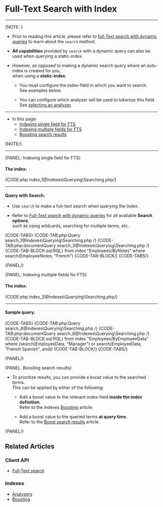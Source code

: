 # Full-Text Search with Index
---

{NOTE: }

* Prior to reading this article, please refer to [full-Text search with dynamic queries](../../client-api/session/querying/text-search/full-text-search) 
  to learn about the `search` method.  

* **All capabilities** provided by `search` with a dynamic query can also be used when querying a static-index.

* However, as opposed to making a dynamic search query where an auto-index is created for you,  
  when using a **static-index**:  

    * You must configure the index-field in which you want to search.  
      See examples below.  
      
    * You can configure which analyzer will be used to tokenize this field.  
      See [selecting an analyzer](../../indexes/using-analyzers#selecting-an-analyzer-for-a-field).    

---

* In this page:
  * [Indexing single field for FTS](../../indexes/querying/searching#indexing-single-field-for-fts)
  * [Indexing multiple fields for FTS](../../indexes/querying/searching#indexing-multiple-fields-for-fts)
  * [Boosting search results](../../indexes/querying/searching#boosting-search-results)

{NOTE/}

---

{PANEL: Indexing single field for FTS}

#### The index:

{CODE:php index_1@Indexes\Querying\Searching.php/}

---

#### Query with Search:

* Use `search` to make a full-text search when querying the index.  

* Refer to [Full-Text search with dynamic queries](../../client-api/session/querying/text-search/full-text-search) for all available **Search options**,  
  such as using wildcards, searching for multiple terms, etc.

{CODE-TABS}
{CODE-TAB:php:Query search_1@Indexes\Querying\Searching.php /}
{CODE-TAB:php:documentQuery search_3@Indexes\Querying\Searching.php /}
{CODE-TAB-BLOCK:sql:RQL}
from index "Employees/ByNotes"
where search(EmployeeNotes, "French")
{CODE-TAB-BLOCK/}
{CODE-TABS/}

{PANEL/}

{PANEL: Indexing multiple fields for FTS}

#### The index:

{CODE:php index_2@Indexes\Querying\Searching.php/}

---

#### Sample query:

{CODE-TABS}
{CODE-TAB:php:Query search_4@Indexes\Querying\Searching.php /}
{CODE-TAB:php:documentQuery search_6@Indexes\Querying\Searching.php /}
{CODE-TAB-BLOCK:sql:RQL}
from index "Employees/ByEmployeeData"
where (search(EmployeeData, "Manager") or search(EmployeeData, "French Spanish", and))
{CODE-TAB-BLOCK/}
{CODE-TABS/}

{PANEL/}

{PANEL: Boosting search results}

* To prioritize results, you can provide a boost value to the searched terms.  
  This can be applied by either of the following:

  * Add a boost value to the relevant index-field **inside the index definition**.  
    Refer to the indexes [Boosting](../../indexes/boosting) article.  

  * Add a boost value to the queried terms **at query time**.  
    Refer to the [Boost search results](../../client-api/session/querying/text-search/boost-search-results) article.  

{PANEL/}

## Related Articles

### Client API

- [Full-Text search](../../client-api/session/querying/text-search/full-text-search)

### Indexes

- [Analyzers](../../indexes/using-analyzers)
- [Boosting](../../indexes/boosting)
